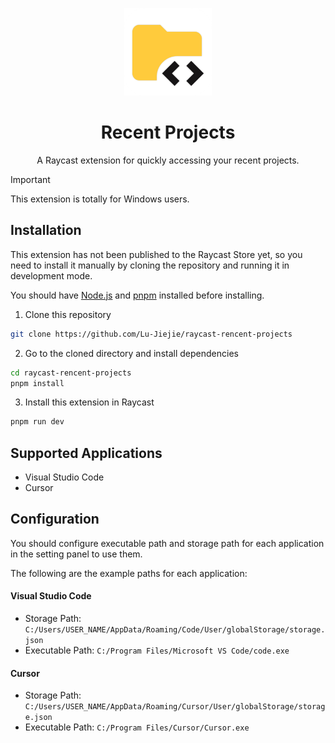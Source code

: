 <p align="center">
  <img src="./assets/icon-readme.png" alt="Recent Projects Icon" height="140">
</p>

<h1 align="center">
Recent Projects
</h1>

<p align="center">
A Raycast extension for quickly accessing your recent projects.
</p>

> [!IMPORTANT]
> This extension is totally for Windows users.

## Installation

This extension has not been published to the Raycast Store yet, so you need to install it manually by cloning the repository and running it in development mode.

You should have [Node.js](https://nodejs.org/en/download/) and [pnpm](https://pnpm.io/installation) installed before installing.

1. Clone this repository

```bash
git clone https://github.com/Lu-Jiejie/raycast-rencent-projects
```

2. Go to the cloned directory and install dependencies

```bash
cd raycast-rencent-projects
pnpm install
```

3. Install this extension in Raycast

```bash
pnpm run dev
```

## Supported Applications

- Visual Studio Code
- Cursor

## Configuration

You should configure executable path and storage path for each application in the setting panel to use them.

The following are the example paths for each application:

#### Visual Studio Code

+ Storage Path: `C:/Users/USER_NAME/AppData/Roaming/Code/User/globalStorage/storage.json`
+ Executable Path: `C:/Program Files/Microsoft VS Code/code.exe`

#### Cursor

+ Storage Path: `C:/Users/USER_NAME/AppData/Roaming/Cursor/User/globalStorage/storage.json`
+ Executable Path: `C:/Program Files/Cursor/Cursor.exe`
